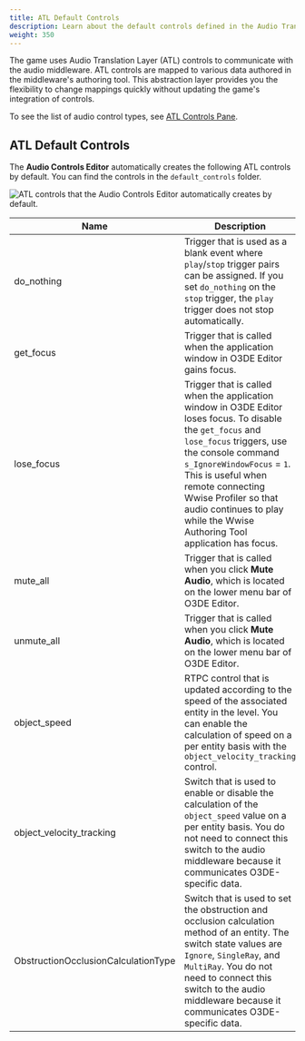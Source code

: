 ```yaml
---
title: ATL Default Controls
description: Learn about the default controls defined in the Audio Translation Layer (ATL).
weight: 350
---
```


The game uses Audio Translation Layer (ATL) controls to communicate with the audio middleware. ATL controls are mapped to various data authored in the middleware's authoring tool. This abstraction layer provides you the flexibility to change mappings quickly without updating the game's integration of controls.

To see the list of audio control types, see [ATL Controls Pane](/docs/user-guide/interactivity/audio/audio-controls-editor/atl-controls-pane).

## ATL Default Controls 

The **Audio Controls Editor** automatically creates the following ATL controls by default. You can find the controls in the `default_controls` folder.

![ATL controls that the Audio Controls Editor automatically creates by default.](/images/user-guide/audio/audio-atl-editor-default.png)

| Name | Description |
| --- | --- |
| do_nothing |  Trigger that is used as a blank event where `play`/`stop` trigger pairs can be assigned. If you set `do_nothing` on the `stop` trigger, the `play` trigger does not stop automatically.  |
| get_focus |  Trigger that is called when the application window in O3DE Editor gains focus.   |
| lose_focus |  Trigger that is called when the application window in O3DE Editor loses focus.  To disable the `get_focus` and `lose_focus` triggers, use the console command `s_IgnoreWindowFocus` = `1`. This is useful when remote connecting Wwise Profiler so that audio continues to play while the Wwise Authoring Tool application has focus.   |
| mute_all |  Trigger that is called when you click **Mute Audio**, which is located on the lower menu bar of O3DE Editor.  |
| unmute_all |  Trigger that is called when you click **Mute Audio**, which is located on the lower menu bar of O3DE Editor.  |
| object_speed |  RTPC control that is updated according to the speed of the associated entity in the level. You can enable the calculation of speed on a per entity basis with the `object_velocity_tracking` control.   |
| object_velocity_tracking |  Switch that is used to enable or disable the calculation of the `object_speed` value on a per entity basis. You do not need to connect this switch to the audio middleware because it communicates O3DE-specific data.   |
| ObstructionOcclusionCalculationType |  Switch that is used to set the obstruction and occlusion calculation method of an entity. The switch state values are `Ignore`, `SingleRay`, and `MultiRay`. You do not need to connect this switch to the audio middleware because it communicates O3DE-specific data.   |
